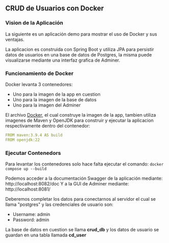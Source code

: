 ## CRUD de Usuarios con Docker

### Vision de la Aplicación

La siguiente es un aplicación demo para mostrar el uso de Docker y sus ventajas.

La aplicacion es construida con Spring Boot y utiliza JPA para persistir datos de usuarios en
una base de datos de Postgres, la misma puede visualizarse mediante una interfaz grafica de Adminer. 

### Funcionamiento de Docker

Docker levanta 3 contenedores: 
* Uno para la imagen de la app en cuestion
* Uno para la imagen de la base de datos
* Uno para la imagen del Adminer

El archivo [Docker](Dockerfile), el cual construye la imagen de la app, tambien utiliza imagenes de 
Maven y OpenJDK para construir y ejecutar la aplicacion respectivamente dentro del contenedor:
```yaml
FROM maven:3.9.4 AS build
FROM openjdk:22
```

### Ejecutar Contenedors

Para levantar los contenedores solo hace falta ejecutar el comando: `docker compose up --build`

Podemos acceder a la documentación Swagger de la aplicación mediante: http://localhost:8082/doc
Y a la GUI de Adminer mediante: http://localhost:8081/

Deberemos completar los datos para conectarnos al servidor el cual se llama "postgres" y las credenciales
de usuario son:
* Username: admin
* Password: admin

La base de datos en cuestion se llama **crud_db** y los datos de usuario se guardan en una tabla llamada **cd_user**
